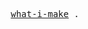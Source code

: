 <p align="center">
  <samp>
    <a href="https://github.com/mefengl/what-i-make">what-i-make</a> .
  </samp>
</p>
